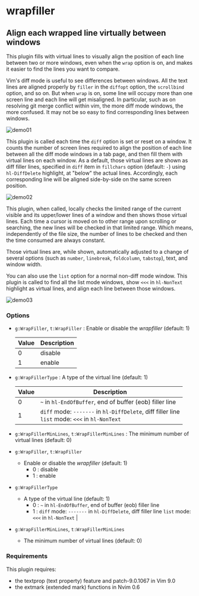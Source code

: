 # wrapfiller

## Align each wrapped line virtually between windows

This plugin fills with virtual lines to visually align the position of each
line between two or more windows, even when the `wrap` option is on, and makes
it easier to find the lines you want to compare.

Vim's diff mode is useful to see differences between windows. All the text
lines are aligned properly by `filler` in the `diffopt` option, the
`scrollbind` option, and so on. But when `wrap` is on, some line will occupy
more than one screen line and each line will get misaligned. In particular,
such as on resolving git merge conflict within vim, the more diff mode
windows, the more confused. It may not be so easy to find corresponding lines
between windows.

![demo01](demo01.png)

This plugin is called each time the `diff` option is set or reset on a window.
It counts the number of screen lines required to align the position of each
line between all the diff mode windows in a tab page, and then fill them with
virtual lines on each window. As a default, those virtual lines are shown as
diff filler lines, specified in `diff` item in `fillchars` option
(default: `-`) using `hl-DiffDelete` highlight, at "below" the actual lines.
Accordingly, each corresponding line will be aligned side-by-side on the same
screen position.

![demo02](demo02.png)

This plugin, when called, locally checks the limited range of the current
visible and its upper/lower lines of a window and then shows those virtual
lines. Each time a cursor is moved on to other range upon scrolling or
searching, the new lines will be checked in that limited range. Which means,
independently of the file size, the number of lines to be checked and then the
time consumed are always constant.

Those virtual lines are, while shown, automatically adjusted to a change of
several options (such as `number`, `linebreak`, `foldcolumn`, `tabstop`),
text, and window width.

You can also use the `list` option for a normal non-diff mode window. This
plugin is called to find all the list mode windows, show `<<<` in `hl-NonText`
highlight as virtual lines, and align each line between those windows.

![demo03](demo03.png)

### Options

* `g:WrapFiller`, `t:WrapFiller` : Enable or disable the *wrapfiller* (default: 1)

  | Value | Description |
  | --- | --- |
  | 0 | disable |
  | 1 | enable |

* `g:WrapFillerType` : A type of the virtual line (default: 1)

  | Value | Description |
  | --- | --- |
  | 0 | `~` in `hl-EndOfBuffer`, end of buffer (eob) filler line |
  | 1 | `diff` mode: `-------` in `hl-DiffDelete`, diff filler line<br>`list` mode: `<<<` in `hl-NonText` |

* `g:WrapFillerMinLines`, `t:WrapFillerMinLines` : The minimum number of virtual lines (default: 0)

* `g:WrapFiller`, `t:WrapFiller`
  * Enable or disable the *wrapfiller* (default: 1)
    - 0 : disable
    - 1 : enable

* `g:WrapFillerType`
  * A type of the virtual line (default: 1)
    - 0 : `~` in `hl-EndOfBuffer`, end of buffer (eob) filler line
    - 1 : `diff` mode: `-------` in `hl-DiffDelete`, diff filler line
          `list` mode: `<<<` in `hl-NonText` |

* `g:WrapFillerMinLines`, `t:WrapFillerMinLines`
  * The minimum number of virtual lines (default: 0)

### Requirements

This plugin requires:
* the textprop (text property) feature and patch-9.0.1067 in Vim 9.0
* the extmark (extended mark) functions in Nvim 0.6
